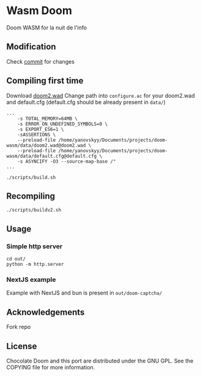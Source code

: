 # Wasm Doom

Doom WASM for la nuit de l'info


## Modification
Check [commit](https://github.com/aaalloc/doom-wasm/commit/93532c0dc86f9b88388f125a4a4d915a83fc3289) for changes

## Compiling first time
Download [doom2.wad](https://github.com/Akbar30Bill/DOOM_wads/raw/refs/heads/master/doom2.wad)
Change path into `configure.ac` for your doom2.wad and default.cfg (default.cfg should be already present in `data/`)

```
...
    -s TOTAL_MEMORY=64MB \
    -s ERROR_ON_UNDEFINED_SYMBOLS=0 \
    -s EXPORT_ES6=1 \
    -sASSERTIONS \
    --preload-file /home/yanovskyy/Documents/projects/doom-wasm/data/doom2.wad@doom2.wad \
    --preload-file /home/yanovskyy/Documents/projects/doom-wasm/data/default.cfg@default.cfg \
    -s ASYNCIFY -O3 --source-map-base /"
...
```

```
./scripts/build.sh
```

## Recompiling
```
./scripts/buildv2.sh
``` 

## Usage
### Simple http server
```
cd out/
python -m http.server
```
### NextJS example
Example with NextJS and bun is present in `out/doom-captcha/`


## Acknowledgements
Fork repo

## License

Chocolate Doom and this port are distributed under the GNU GPL. See the COPYING file for more information.

[1]: https://github.com/chocolate-doom/chocolate-doom
[2]: https://emscripten.org/
[3]: https://doomwiki.org/wiki/DOOM1.WAD
[4]: src/net_websockets.c
[5]: https://silentspacemarine.com
[6]: src/index.html
[7]: https://blog.cloudflare.com/doom-multiplayer-workers
[8]: https://github.com/cloudflare/doom-workers
[9]: src
